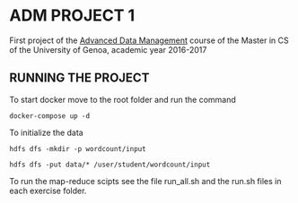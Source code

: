 # ADM PROJECT 1

First project of the [Advanced Data Management](http://computerscience.dibris.unige.it/course/adm/) course of the Master in CS of the University of Genoa, academic year 2016-2017

## RUNNING THE PROJECT

To start docker move to the root folder and run the command 

    docker-compose up -d

To initialize the data

    hdfs dfs -mkdir -p wordcount/input

    hdfs dfs -put data/* /user/student/wordcount/input

To run the map-reduce scipts see the file run_all.sh and the run.sh files in each exercise folder.